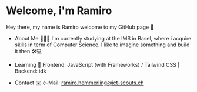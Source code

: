 # Welcome, i'm Ramiro
Hey there, my name is Ramiro welcome to my GitHub page 👋

- About Me 👨🏻‍💻
  I'm currently studying at the IMS in Basel, where i acquire skills in term of Computer Science.
  I like to imagine something and build it then 🛠️💻

- Learning 🧠
  Frontend: 
  JavaScript (with Frameworks) / Tailwind CSS  |  
    Backend: idk
  
- Contact ✉️
  e-Mail: ramiro.hemmerling@ict-scouts.ch
